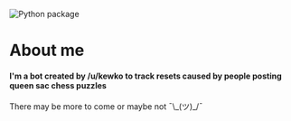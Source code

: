 ![Python package](https://github.com/kehtabp/RedditBot/workflows/Python%20package/badge.svg)
# About me
#### I'm a bot created by /u/kewko to track resets caused by people posting queen sac chess puzzles
There may be more to come or maybe not ¯\\\_(ツ)_/¯
